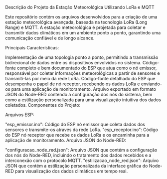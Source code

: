 Descrição do Projeto da Estação Meteorológica Utilizando LoRa e MQTT

Este repositório contém os arquivos desenvolvidos para a criação de uma estação meteorológica avançada, baseada na tecnologia LoRa (Long Range) e MQTT. A estação meteorológica é projetada para coletar e transmitir dados climáticos em um ambiente ponto a ponto, garantindo uma comunicação confiável e de longo alcance.

Principais Características:

Implementação de uma topologia ponto a ponto, permitindo a transmissão bidirecional de dados entre os dispositivos envolvidos no sistema.
Código-fonte completo e bem documentado do ESP que atua como o nó emissor, responsável por coletar informações meteorológicas a partir de sensores e transmiti-las por meio da rede LoRa.
Código-fonte detalhado do ESP que desempenha o papel de nó receptor, recebendo os dados LoRa e enviando-os para uma aplicação de monitoramento.
Arquivo exportado em formato JSON do Node-RED contendo a configuração dos nós do sistema, bem como a estilização personalizada para uma visualização intuitiva dos dados coletados.
Componentes do Projeto:

Arquivos ESP:

"esp_emissor.ino": Código do ESP nó emissor que coleta dados dos sensores e transmite-os através da rede LoRa.
"esp_receptor.ino": Código do ESP nó receptor que recebe os dados LoRa e os encaminha para a aplicação de monitoramento.
Arquivo JSON do Node-RED:

"configuracao_node_red.json": Arquivo JSON que contém a configuração dos nós do Node-RED, incluindo o tratamento dos dados recebidos e a interconexão com o protocolo MQTT.
"estilizacao_node_red.json": Arquivo JSON que contém a estilização personalizada da interface gráfica do Node-RED para visualização dos dados climáticos em tempo real.
